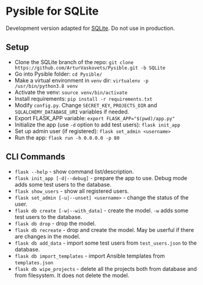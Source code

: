 # Pysible for SQLite

Development version adapted for [SQLite](https://www.sqlite.org/). Do not use in production.

## Setup
- Clone the SQLite branch of the repo: ```git clone https://github.com/ArturVaskovets/Pysible.git -b SQLite```
- Go into Pysible folder: ```cd Pysible/```
- Make a virtual environment in ```venv``` dir: ```virtualenv -p /usr/bin/python3.8 venv```
- Activate the venv: ```source venv/bin/activate```
- Install requirements: ```pip install -r requirements.txt```
- Modify ```config.py```. Change ```SECRET_KEY```, ```PROJECTS_DIR``` and ```SQLALCHEMY_DATABASE_URI``` variables if needed.
- Export FLASK_APP variable: ```export FLASK_APP="$(pwd)/app.py"```
- Initialize the app (use ```-d``` option to add test users): ```flask init_app```
- Set up admin user (if registered): ```flask set_admin <username>```
- Run the app: ```flask run -h 0.0.0.0 -p 80```

## CLI Commands
- ```flask --help``` - show command list/description.
- ```flask init_app [-d|--debug]``` - prepare the app to use. Debug mode adds some test users to the database.
- ```flask show_users``` - show all registered users.
- ```flask set_admin [-u|--unset] <username>``` - change the status of the user.
- ```flask db create [-w|--with_data]``` - create the model. ```-w``` adds some test users to the database.
- ```flask db drop``` - drop the model.
- ```flask db recreate``` - drop and create the model. May be userful if there are changes in the model.
- ```flask db add_data``` - import some test users from ```test_users.json``` to the database. 
- ```flask db import_templates``` - import Ansible templates from ```templates.json``` 
- ```flask db wipe_projects``` - delete all the projects both from database and from filesystem. It does not delete the model.